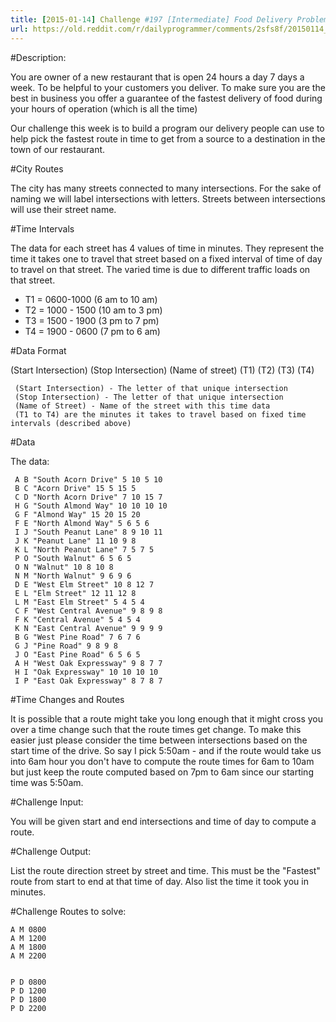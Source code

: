 ```yaml
---
title: [2015-01-14] Challenge #197 [Intermediate] Food Delivery Problem
url: https://old.reddit.com/r/dailyprogrammer/comments/2sfs8f/20150114_challenge_197_intermediate_food_delivery/
---
```


#Description:

You are owner of a new restaurant that is open 24 hours a day 7 days a week. To be helpful to your customers you deliver. To make sure you are the best in business you offer a guarantee of the fastest delivery of food during your hours of operation (which is all the time)

Our challenge this week is to build a program our delivery people can use to help pick the fastest route in time to get from a source to a destination in the town of our restaurant.

#City Routes

The city has many streets connected to many intersections. For the sake of naming we will label intersections with letters. Streets between intersections will use their street name.

#Time Intervals

The data for each street has 4 values of time in minutes. They represent the time it takes one to travel that street based on a fixed interval of time of day to travel on that street. The varied time is due to different traffic loads on that street.

* T1 = 0600-1000 (6 am to 10 am)
* T2 = 1000 - 1500 (10 am to 3 pm) 
* T3 = 1500 - 1900 (3 pm to 7 pm)
* T4 = 1900 - 0600 (7 pm to 6 am)

#Data Format

(Start Intersection) (Stop Intersection) (Name of street) (T1) (T2) (T3) (T4)

     (Start Intersection) - The letter of that unique intersection
     (Stop Intersection) - The letter of that unique intersection
     (Name of Street) - Name of the street with this time data
     (T1 to T4) are the minutes it takes to travel based on fixed time intervals (described above)


#Data

The data:

     A B "South Acorn Drive" 5 10 5 10
     B C "Acorn Drive" 15 5 15 5
     C D "North Acorn Drive" 7 10 15 7
     H G "South Almond Way" 10 10 10 10
     G F "Almond Way" 15 20 15 20
     F E "North Almond Way" 5 6 5 6
     I J "South Peanut Lane" 8 9 10 11
     J K "Peanut Lane" 11 10 9 8
     K L "North Peanut Lane" 7 5 7 5
     P O "South Walnut" 6 5 6 5
     O N "Walnut" 10 8 10 8
     N M "North Walnut" 9 6 9 6
     D E "West Elm Street" 10 8 12 7
     E L "Elm Street" 12 11 12 8
     L M "East Elm Street" 5 4 5 4
     C F "West Central Avenue" 9 8 9 8
     F K "Central Avenue" 5 4 5 4
     K N "East Central Avenue" 9 9 9 9
     B G "West Pine Road" 7 6 7 6
     G J "Pine Road" 9 8 9 8 
     J O "East Pine Road" 6 5 6 5
     A H "West Oak Expressway" 9 8 7 7
     H I "Oak Expressway" 10 10 10 10
     I P "East Oak Expressway" 8 7 8 7 

#Time Changes and Routes

It is possible that a route might take you long enough that it might cross you over a time change such that the route times get change. To make this easier just please consider the time between intersections based on the start time of the drive. So say I pick 5:50am - and if the route would take us into 6am hour you don't have to compute the route times for 6am to 10am but just keep the route computed based on 7pm to 6am since our starting time was 5:50am.

#Challenge Input: 

You will be given start and end intersections and time of day to compute a route.

#Challenge Output:

List the route direction street by street and time. This must be the "Fastest" route from start to end at that time of day. Also list the time it took you in minutes.

#Challenge Routes to solve:

    A M 0800
    A M 1200
    A M 1800
    A M 2200


    P D 0800
    P D 1200
    P D 1800
    P D 2200

